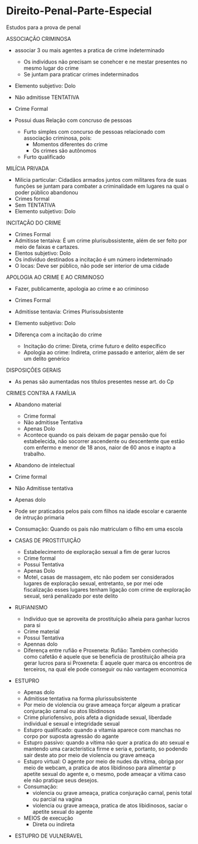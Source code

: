 # Direito-Penal-Parte-Especial
Estudos para a prova de penal

ASSOCIAÇÃO CRIMINOSA
- associar 3 ou mais agentes a pratica de crime indeterminado
  - Os indivíduos não precisam se conehcer e ne mestar presentes no mesmo lugar do crime
  - Se juntam para praticar crimes indeterminados

- Elemento subjetivo: Dolo
- Não admitisse TENTATIVA
- Crime Formal

- Possui duas Relaçâo com concruso de pessoas
  - Furto simples com concurso de pessoas relacionado com associaçâo criminosa, pois:
    - Momentos diferentes do crime
    - Os crimes são autõnomos
  - Furto qualificado

MILÍCIA PRIVADA
- Milicia particular: Cidadãos armados juntos com militares fora de suas funções se juntam para combater a criminalidade em lugares na qual o poder público abandonou
- Crimes formal
- Sem TENTATIVA
- Elemento subjetivo: Dolo

INCITAÇÂO DO CRIME
- Crimes Formal
- Admitisse tentaiva: É um crime plurisubssistente, além de ser feito por meio de faixas e cartazes.
- Elentos subjetivo: Dolo
- Os indivíduo destinados a incitaçâo é um número indeterminado
- O locas: Deve ser público, não pode ser interior de uma cidade

APOLOGIA AO CRIME E AO CRIMINOSO
- Fazer, publicamente, apologia ao crime e ao criminoso
- Crimes Formal
- Admitisse tentavia: Crimes Plurissubsistente
- Elemento subjetivo: Dolo

- Diferença com a incitação do crime
  - Incitaçâo do crime: Direta, crime futuro e delito específico 
  - Apologia ao crime: Indireta, crime passado e anterior, além de ser um delito genérico 


DISPOSIÇÔES GERAIS
- As penas são aumentadas nos títulos presentes nesse art. do Cp

CRIMES CONTRA A FAMÍLIA 
- Abandono material
  - Crime formal
  - Não admitisse Tentativa
  - Apenas Dolo
  - Acontece quando os pais deixam de pagar pensão que foi estabelecida, não socorrer ascendente ou descentente que estão com enfermo e menor de 18 anos, naior de 60 anos e inapto a trabalho.
  
 - Abandono de intelectual
  - Crime formal
  - Nâo Admitisse tentativa
  - Apenas dolo
  - Pode ser praticados pelos pais com filhos na idade escolar e caraente de intruçâo primaria
  - Consumaçâo: Quando os pais não matriculam o filho em uma escola
  
 - CASAS DE PROSTITUIÇÂO
   - Estabelecimento  de exploraçâo sexual a fim de gerar lucros 
   - Crime formal
   - Possui Tentativa
   - Apenas Dolo
   - Motel, casas de massagem, etc não podem ser considerados lugares de exploraçâo sexual, entretanto, se por mei ode fiscalizaçâo esses lugares tenham ligaçâo com crime de exploraçâo sexual, será penalizado por este delito
             
 - RUFIANISMO
   - Indivíduo que se aproveita de prostituiçâo alheia para ganhar lucros para si
   - Crime material
   - Possui Tentativa
   - Apennas dolo
   - Diferença entre rufiâo e Proxeneta:
     Rufião: Também conhecido como cafetão é aquele que se beneficia de prostituiçâo alheia pra gerar lucros para si
     Proxeneta: É aquele quer marca os encontros de terceiros, na qual ele pode conseguir ou nâo vantagem economica
     
 - ESTUPRO
   - Apenas dolo 
   - Admitisse tentativa na forma plurissubsistente
   - Por meio de violencia ou grave ameaça forçar algeum a praticar conjuraçâo carnal ou atos libidinosos
   - Crime pluriofensivo, pois afeta a dignidade sexual, liberdade individual e sexual  e integridade sexual
   - Estupro qualificado: quando a vitamia aparece com manchas no corpo por suposta agressão do agante
   - Estupro passivo: quando a vítima não quer a pratica do ato sexual e mantendo uma caracteristica firme e seria e, portanto, so podendo sair deste ato por meio de violencia ou grave ameaça
   - Estupro virtual: O agente por meio de nudes da vitíma, obriga por meio de webcam, a pratica de atos libidinoso para alimentar p apetite sexual do agente e, o mesmo, pode ameaçar a vitima caso ele não pratique seus desejos.
   - Consumaçâo: 
      - violencia ou grave ameaça, pratica conjuraçâo carnal, penis total ou parcial na vagina
      - violencia ou grave ameaça, pratica de atos libidinosos, saciar o apetite sexual do agente
   - MEIOS de execuçâo
      - Direta ou indireta
      
 - ESTUPRO DE VULNERAVEL
 
   

  
  



    


